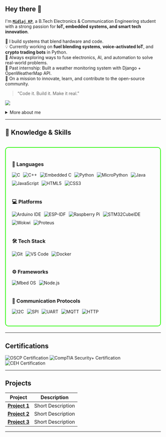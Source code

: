 ## Hey there 👋

I'm **[`Midlaj KP`](https://www.youtube.com/@Scratch_malayalam)**, a B.Tech Electronics & Communication Engineering student with a strong passion for **IoT, embedded systems, and smart tech innovation**.

🔧 I build systems that blend hardware and code.  
💡 Currently working on **fuel blending systems**, **voice-activated IoT**, and **crypto trading bots** in Python.  
🧠 Always exploring ways to fuse electronics, AI, and automation to solve real-world problems.  
💼 Past internship: Built a weather monitoring system with Django + OpenWeatherMap API.  
🚀 On a mission to innovate, learn, and contribute to the open-source community.

> “Code it. Build it. Make it real.”  

<a href="https://www.linkedin.com/in/midlajkp/"><img src="https://img.shields.io/badge/-LinkedIn-0072b1?&style=for-the-badge&logo=linkedin&logoColor=white" /></a>

<details>
  <summary>More about me</summary>

- **Name**: Midlaj KP
- **From**: India
- **Education**: B.Tech in Electronics and Communication Engineering
- **[`Lovely Professional University`](https://www.lpu.in)**
- **IOT student** | **Embedded Systems** | **AI and Automation**
- Continuously improving my knowledge of **IOT ** and **Programming Skills**.


</details>
<be>

---

<h2 id="knowledge_skills" align=''> 🚀 Knowledge & Skills </h2><br>

<!-- Box container -->
<div style="border: 2px solid #22F700; border-radius: 10px; padding: 20px; margin-bottom: 20px;">
<!-- Languages -->
<h3>🧠 Languages</h3>
<div align="left" style="display: flex; flex-wrap: wrap; gap: 10px;">
  <img src="https://img.shields.io/badge/C-00599C?style=for-the-badge&logo=c&color=000000" alt="C" />
  <img src="https://img.shields.io/badge/C%2B%2B-F34B7F?style=for-the-badge&logo=c%2B%2B&color=000000" alt="C++" />
  <img src="https://img.shields.io/badge/Embedded%20C-00599C?style=for-the-badge&logo=c&logoColor=white&color=000000" alt="Embedded C" />
  <img src="https://img.shields.io/badge/Python-3776AB?style=for-the-badge&logo=python&color=000000" alt="Python" />
  <img src="https://img.shields.io/badge/MicroPython-2C3E50?style=for-the-badge&logo=python&logoColor=white&color=000000" alt="MicroPython" />
  <img src="https://img.shields.io/badge/Java-007396?style=for-the-badge&logo=java&color=000000" alt="Java" />
  <img src="https://img.shields.io/badge/JavaScript-F7DF1E?style=for-the-badge&logo=javascript&color=000000" alt="JavaScript" />
  <img src="https://img.shields.io/badge/HTML5-5D4B6C?style=for-the-badge&logo=html5&color=000000" alt="HTML5" />
  <img src="https://img.shields.io/badge/CSS3-2965F1?style=for-the-badge&logo=css3&color=000000" alt="CSS3" />
</div><br>
<!-- Platforms -->
<h3>💻 Platforms</h3>
<div align="left" style="display: flex; flex-wrap: wrap; gap: 10px;">
  <img src="https://img.shields.io/badge/Arduino%20IDE-00979D?style=for-the-badge&logo=arduino&logoColor=white&color=000000" alt="Arduino IDE" />
  <img src="https://img.shields.io/badge/ESP--IDF-FFCC00?style=for-the-badge&logo=espressif&logoColor=black&color=000000" alt="ESP-IDF" />
  <img src="https://img.shields.io/badge/Raspberry%20Pi-C51A4A?style=for-the-badge&logo=raspberrypi&logoColor=white&color=000000" alt="Raspberry Pi" />
  <img src="https://img.shields.io/badge/STM32CubeIDE-03234B?style=for-the-badge&logo=stmicroelectronics&logoColor=white&color=000000" alt="STM32CubeIDE" />
  <img src="https://img.shields.io/badge/Wokwi-FF4081?style=for-the-badge&logo=wokwi&logoColor=white&color=000000" alt="Wokwi" />
  <img src="https://img.shields.io/badge/Proteus-0082C8?style=for-the-badge&logo=proteus&logoColor=white&color=000000" alt="Proteus" />
</div><br>
<!-- Tech Stack -->
<h3>🛠️ Tech Stack</h3>
<div align="left" style="display: flex; flex-wrap: wrap; gap: 10px;">
  <img src="https://img.shields.io/badge/Git-F05032?style=for-the-badge&logo=git&color=000000" alt="Git" />
  <img src="https://img.shields.io/badge/VS_Code-007ACC?style=for-the-badge&logo=visual-studio-code&color=000000" alt="VS Code" />
  <img src="https://img.shields.io/badge/Docker-2496ED?style=for-the-badge&logo=docker&color=000000" alt="Docker" />
</div><br>
<!-- Frameworks -->
<h3>⚙️ Frameworks</h3>
<div align="left" style="display: flex; flex-wrap: wrap; gap: 10px;">
  <img src="https://img.shields.io/badge/Mbed%20OS-004C8C?style=for-the-badge&logo=arm&logoColor=white&color=000000" alt="Mbed OS" />
  <img src="https://img.shields.io/badge/Node.js-339933?style=for-the-badge&logo=nodedotjs&logoColor=white&color=000000" alt="Node.js" />
</div><br>
<!-- Communication Protocols -->
<h3>📡 Communication Protocols</h3>
<div align="left" style="display: flex; flex-wrap: wrap; gap: 10px;">
  <img src="https://img.shields.io/badge/I2C-003399?style=for-the-badge&logo=proxmox&color=000000" alt="I2C" />
  <img src="https://img.shields.io/badge/SPI-ffcc00?style=for-the-badge&logo=proxmox&color=000000" alt="SPI" />
  <img src="https://img.shields.io/badge/UART-004880?style=for-the-badge&logo=proxmox&color=000000" alt="UART" />
  <img src="https://img.shields.io/badge/MQTT-660066?style=for-the-badge&logo=eclipse-mosquitto&logoColor=white&color=000000" alt="MQTT" />
  <img src="https://img.shields.io/badge/HTTP-808080?style=for-the-badge&logo=http&logoColor=white&color=000000" alt="HTTP" />
</div><br>

</div>


---
<h2 id="Certifications" align=''> Certifications </h2>

<div>
<img src="https://img.shields.io/badge/OSCP-Certified-red?style=for-the-badge&color=000000" alt="OSCP Certification" />
<img src="https://img.shields.io/badge/CompTIA_Security%2B-Certified-red?style=for-the-badge&color=000000" alt="CompTIA Security+ Certification" />
<img src="https://img.shields.io/badge/CEH-Certified_Ethical_Hacker-blue?style=for-the-badge&logo=ec-council&color=000000" alt="CEH Certification" />

</div>

---

<h2 id="Projects" align=''> Projects </h2>


| **Project**      | **Description**                                                                                  |
|-------------------|--------------------------------------------------------------------------------------------------|
| **[Project 1](https://github.com/)**    | Short Description |
| **[Project 2](https://github.com/)**    | Short Description |
| **[Project 3](https://github.com/)**    | Short Description | 

---

